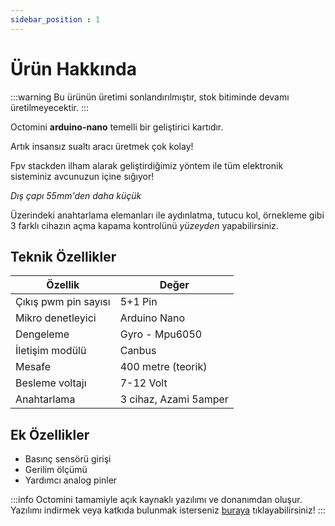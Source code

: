 ```yaml
---
sidebar_position : 1
---
```


# Ürün Hakkında
:::warning
Bu ürünün üretimi sonlandırılmıştır, stok bitiminde devamı üretilmeyecektir.
:::

Octomini **arduino-nano** temelli bir geliştirici kartıdır.

Artık insansız sualtı aracı üretmek çok kolay!

Fpv stackden ilham alarak geliştirdiğimiz yöntem ile tüm elektronik sisteminiz avcunuzun içine sığıyor!

_Dış çapı 55mm'den daha küçük_

Üzerindeki anahtarlama elemanları ile aydınlatma, tutucu kol, örnekleme gibi 3 farklı cihazın açma kapama kontrolünü _yüzeyden_ yapabilirsiniz.

## Teknik Özellikler
| Özellik              | Değer                 |
|----------------------|-----------------------|
| Çıkış pwm pin sayısı | 5+1 Pin               |
| Mikro denetleyici    | Arduino Nano          |
| Dengeleme            | Gyro - Mpu6050        |
| İletişim modülü      | Canbus                |
| Mesafe               | 400 metre (teorik)    |
| Besleme voltajı      | 7-12 Volt             |
| Anahtarlama          | 3 cihaz, Azami 5amper |

## Ek Özellikler
- Basınç sensörü girişi
- Gerilim ölçümü
- Yardımcı analog pinler

:::info
Octomini tamamiyle açık kaynaklı yazılımı ve donanımdan oluşur.
Yazılımı indirmek veya katkıda bulunmak isterseniz [buraya](https://github.com/degzrobotics/octomini) tıklayabilirsiniz!
:::
